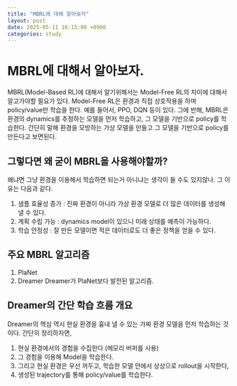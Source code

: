 ```yaml
---
title: "MBRL에 대해 알아보자"
layout: post
date: 2025-05-11 16:15:00 +0900
categories: study
---
```


# MBRL에 대해서 알아보자.
MBRL(Model-Based RL)에 대해서 알기위해서는 Model-Free RL의 차이에 대해서 알고가야할 필요가 있다.
Model-Free RL은 환경과 직접 상호작용을 하며 policy/value만 학습을 한다. 예를 들어서, PPO, DQN 등이 있다.
그에 반해, MBRL은 환경의 dynamics를 추정하는 모델을 먼저 학습하고, 그 모델을 기반으로 policy를 학습한다.
간단히 말해 환경을 모방하는 가상 모델을 만들고 그 모델을 기반으로 policy를 만든다고 보면된다.

## 그렇다면 왜 굳이 MBRL을 사용해야할까?
왜냐면 그냥 환경을 이용해서 학습하면 되는거 아니냐는 생각이 들 수도 있지않나.
그 이유는 다음과 같다.
1. 샘플 효율성 증가 : 진짜 환경이 아니라 가상 환경 모델로 더 많은 데이터를 생성해낼 수 있다.
2. 계획 수립 가능 : dynamics model이 있으니 미래 상태를 예측이 가능하다.
3. 학습 안정성 : 잘 만든 모델이면 적은 데이터로도 더 좋은 정책을 얻을 수 있다.

## 주요 MBRL 알고리즘
1. PlaNet
2. Dreamer
Dreamer가 PlaNet보다 발전된 알고리즘.

## Dreamer의 간단 학습 흐름 개요
Dreamer의 핵심 역시 현실 환경을 흉내 낼 수 있는 가짜 환경 모델을 먼저 학습하는 것이다.
간단히 정리하자면,
1. 현실 환경에서의 경험을 수집한다 (메모리 버퍼를 사용)
2. 그 경험을 이용해 Model을 학습한다.
3. 그리고 현실 환경은 우선 꺼두고, 학습한 모델 안에서 상상으로 rollout을 시작한다,
4. 생성된 trajectory를 통해 policy/value를 학습한다.